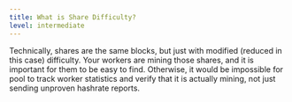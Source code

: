 ```yaml
---
title: What is Share Difficulty?
level: intermediate
---
```


Technically, shares are the same blocks, but just with modified (reduced in this case) difficulty. Your workers are mining those shares, and it is important for them to be easy to find. Otherwise, it would be impossible for pool to track worker statistics and verify that it is actually mining, not just sending unproven hashrate reports.